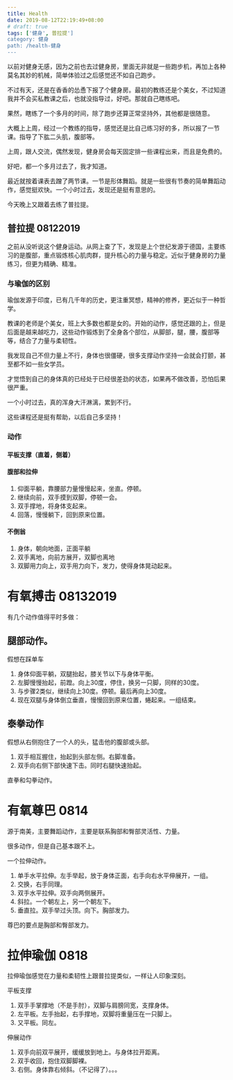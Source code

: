 ```yaml
---
title: Health
date: 2019-08-12T22:19:49+08:00
# draft: true
tags: ['健身', 普拉提']
category: 健身
path: /health-健身
---
```


以前对健身无感，因为之前也去过健身房，里面无非就是一些跑步机，再加上各种莫名其妙的机械，简单体验过之后感觉还不如自己跑步。

不过有天，还是在香香的怂恿下报了个健身房。最初的教练还是个美女，不过知道我并不会买私教课之后，也就没指导过，好吧。那就自己瞎练吧。

果然，瞎练了一个多月的时间，除了跑步还算正常坚持外，其他都是很随意。

大概上上周，经过一个教练的指导，感觉还是比自己练习好的多，所以报了一节课。指导了下肱二头肌，腹部等。

上周，跟人交流，偶然发现，健身房会每天固定排一些课程出来，而且是免费的。

好吧，都一个多月过去了，我才知道。



最近就按着课表去蹭了两节课。一节是形体舞蹈。就是一些很有节奏的简单舞蹈动作，感觉挺欢快。一个小时过去，发现还是挺有意思的。

今天晚上又跟着去练了普拉提。

## 普拉提 08122019

之前从没听说这个健身运动。从网上查了下，发现是上个世纪发源于德国，主要练习的是腹部，重点锻炼核心肌肉群，提升核心的力量与稳定。近似于健身房的力量练习，但更为精确、精准。

### 与瑜伽的区别

瑜伽发源于印度，已有几千年的历史，更注重冥想，精神的修养，更近似于一种哲学。



教课的老师是个美女，班上大多数也都是女的。开始的动作，感觉还跟的上，但是后面是越来越吃力，这些动作锻炼到了全身各个部位，从脚部，腿，腰，腹部等等，结合了力量与柔韧性。

我发现自己不但力量上不行，身体也很僵硬，很多支撑动作坚持一会就会打颤，甚至都不如一些女学员。

才觉悟到自己的身体真的已经处于已经很差劲的状态，如果再不做改善，恐怕后果很严重。

一个小时过去，真的浑身大汗淋漓，累到不行。

这些课程还是挺有帮助，以后自己多坚持！

### 动作

#### 平板支撑（直着，侧着）

#### 腹部和拉伸

1. 仰面平躺，靠腰部力量慢慢起来，坐直。停顿。
2. 继续向前，双手摸到双脚，停顿一会。
3. 双手撑地，将身体支起来。
4. 回落，慢慢躺下，回到原来位置。

#### 不倒翁

1. 身体，朝向地面，正面平躺
2. 双手离地，向前方展开，双脚也离地
3. 双脚用力向上，双手用力向下，发力，使得身体晃动起来。

####

# 有氧搏击 08132019

有几个动作值得平时多做：

## 腿部动作。

假想在踩单车

1. 身体仰面平躺，双腿抬起，膝关节以下与身体平衡。
2. 左脚慢慢抬起，前蹬。向上30度，停住，换另一只脚，同样的30度。
3. 与步骤2类似，继续向上30度。停顿。最后再向上30度。
4. 现在双腿与身体倒立垂直，慢慢回到原来位置，蜷起来。一组结束。



## 泰拳动作

假想从右侧抱住了一个人的头，猛击他的腹部或头部。

1. 双手相互握住，抬起到头部左侧。右脚准备。
2. 双手向右侧下部快速下击。同时右腿快速抬起。



直拳和勾拳动作。



# 有氧尊巴 0814

源于南美，主要舞蹈动作，主要是联系胸部和臀部灵活性、力量。

很多动作，但是自己基本跟不上。

一个拉伸动作。

1. 单手水平拉伸。左手举起，放于身体正面，右手向右水平伸展开，一组。
2. 交换，右手同理。
3. 双手水平拉伸。双手向两侧展开。
4. 斜拉。一个朝左上，另一个朝左下。
5. 垂直拉。双手举过头顶。向下。胸部发力。



尊巴的要点是胸部和臀部发力。



# 拉伸瑜伽 0818

拉伸瑜伽感觉在力量和柔韧性上跟普拉提类似，一样让人印象深刻。

平板支撑

1. 双手手掌撑地（不是手肘），双脚与肩膀同宽，支撑身体。
2. 左平板。左手抬起，右手撑地，双脚将重量压在一只脚上。
3. 又平板。同左。

伸展动作

1. 双手向前双平展开，缓缓放到地上。与身体拉开距离。
2. 双手收回，抱住双脚脚裸。
3. 右侧。身体靠右倾斜。（不记得了）。。。

